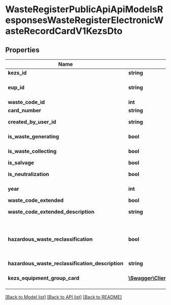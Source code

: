 # WasteRegisterPublicApiApiModelsResponsesWasteRegisterElectronicWasteRecordCardV1KezsDto

## Properties
Name | Type | Description | Notes
------------ | ------------- | ------------- | -------------
**kezs_id** | **string** |  | [optional] 
**eup_id** | **string** | Id miejsca prowadzenia działalności | [optional] 
**waste_code_id** | **int** | Id kodu odpadu | [optional] 
**card_number** | **string** | Numer karty | [optional] 
**created_by_user_id** | **string** | Id użytkownika sporządzającego | [optional] 
**is_waste_generating** | **bool** | W - wytwarzanie odpadów | [optional] 
**is_waste_collecting** | **bool** | Zb - zbieranie odpadów | [optional] 
**is_salvage** | **bool** | Od - odzysk | [optional] 
**is_neutralization** | **bool** | Un - unieszkodliwianie | [optional] 
**year** | **int** | Rok kalendarzowy | [optional] 
**waste_code_extended** | **bool** | Kod ex | [optional] 
**waste_code_extended_description** | **string** | Rodzaj odpadu ex | [optional] 
**hazardous_waste_reclassification** | **bool** | Zmiana statusu odpadów niebezpiecznych na odpady inne niż niebezpieczne | [optional] 
**hazardous_waste_reclassification_description** | **string** | Rodzaj odpadu | [optional] 
**kezs_equipment_group_card** | [**\Swagger\Client\Model\WasteRegisterPublicApiApiModelsResponsesWasteRegisterElectronicWasteRecordCardV1KezsEquipmentGroupCardDto[]**](WasteRegisterPublicApiApiModelsResponsesWasteRegisterElectronicWasteRecordCardV1KezsEquipmentGroupCardDto.md) | Lista obiektów Zebranego sprzętu | [optional] 

[[Back to Model list]](../README.md#documentation-for-models) [[Back to API list]](../README.md#documentation-for-api-endpoints) [[Back to README]](../README.md)



